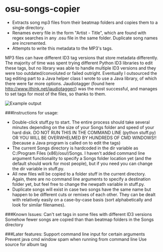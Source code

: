 # osu-songs-copier

* Extracts song mp3 files from their beatmap folders and copies them to a single directory.  
* Renames every file in the form "Artist - Title", which are found with regex searches in any .osu file in the same folder. Duplicate song names are incremented. 
* Attempts to write this metadata to the MP3's tags. 

MP3 files can have different ID3 tag versions that store metadata differently. The majority of time was spent trying different Python ID3 libraries to edit these tags, but no library was able to handle multiple ID3 versions and they were too outdated/convoluted or failed outright. Eventually I outsourced the tag editing part to a Java helper class I wrote to use a Java library, of which there were far more options. Jaudiotagger (found here http://www.jthink.net/jaudiotagger/) was the most successful, and manages to set tags for most of the files, so thanks to them.

![Example output](http://puu.sh/kxO3x/fd1392a69a.png)

###Instructions for usage: 
* Double-click stuff.py to start. The entire process should take several minutes depending on the size of your Songs folder and speed of your hard disk. DO NOT RUN THIS IN THE COMMAND LINE (python stuff.py) OR YOU WILL BE OVERWHELMED BY HUNDREDS OF CMD WINDOWS!! (because a Java program is called on to edit the tags)
* The current Songs directory is hardcoded in the dir variable as C:/Program Files (x86)/osu!/Songs. I haven't added command line argument functionality to specify a Songs folder location yet (and the default should work for most people), but if you need you can change the dir variable in stuff.py.
* All new files will be copied to a folder stuff in the current directory. Again, there are no command line arguments to specify a destination folder yet, but feel free to change the newpath variable in stuff.py.
* Duplicate songs will exist in case two songs have the same name but happen to be different cuts or remixes of each other. They can be dealt with relatively easily on a case-by-case basis (sort alphabetically and look for similar filenames).

###Known Issues:
Can't set tags in some files with different ID3 versions
Somehow fewer songs are copied than than beatmap folders in the Songs directory

###Later features:
Support command line input for certain arguments
Prevent java cmd window spam when running from command line
Use source for album tag
